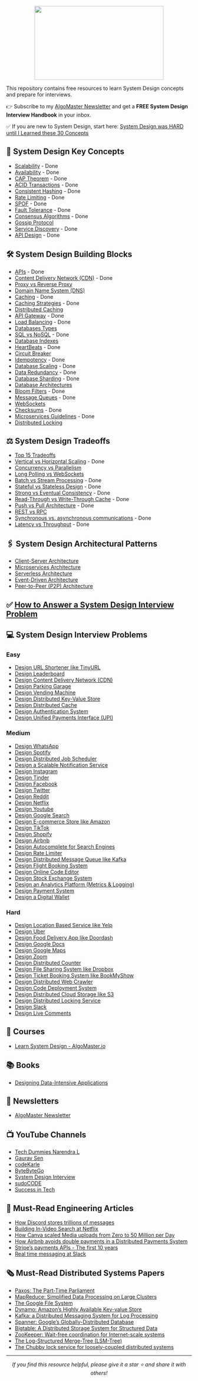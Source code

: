 <p align="center">
  <img src="diagrams/system-design-github-logo.png" width="350" height="200">
</p>

This repository contains free resources to learn System Design concepts and prepare for interviews.

👉 Subscribe to my [AlgoMaster Newsletter](https://bit.ly/amghsd) and get a **FREE System Design Interview Handbook** in your inbox.

✅ If you are new to System Design, start here: [System Design was HARD until I Learned these 30 Concepts](https://blog.algomaster.io/p/30-system-design-concepts)

## 📌 System Design Key Concepts
- [Scalability](https://blog.algomaster.io/p/scalability) - Done
- [Availability](https://blog.algomaster.io/p/system-design-what-is-availability) - Done
- [CAP Theorem](https://blog.algomaster.io/p/cap-theorem-explained) - Done
- [ACID Transactions](https://blog.algomaster.io/p/what-are-acid-transactions-in-databases) - Done
- [Consistent Hashing](https://blog.algomaster.io/p/consistent-hashing-explained) - Done
- [Rate Limiting](https://blog.algomaster.io/p/rate-limiting-algorithms-explained-with-code) - Done
- [SPOF](https://blog.algomaster.io/p/system-design-how-to-avoid-single-point-of-failures) - Done
- [Fault Tolerance](https://www.cockroachlabs.com/blog/what-is-fault-tolerance/) - Done
- [Consensus Algorithms](https://medium.com/@sourabhatta1819/consensus-in-distributed-system-ac79f8ba2b8c) - Done
- [Gossip Protocol](http://highscalability.com/blog/2023/7/16/gossip-protocol-explained.html)
- [Service Discovery](https://blog.algomaster.io/p/service-discovery-in-distributed-systems) - Done
- [API Design](https://abdulrwahab.medium.com/api-architecture-best-practices-for-designing-rest-apis-bf907025f5f) - Done

## 🛠️ System Design Building Blocks
- [APIs](https://blog.algomaster.io/p/whats-an-api) - Done
- [Content Delivery Network (CDN)](https://blog.algomaster.io/p/content-delivery-networks) - Done
- [Proxy vs Reverse Proxy](https://blog.algomaster.io/p/proxy-vs-reverse-proxy-explained)
- [Domain Name System (DNS)](https://www.cloudflare.com/learning/dns/what-is-dns/)
- [Caching](https://blog.algomaster.io/p/4d7d6f8a-6803-4c7b-85ca-864c87c2cbf2) - Done
- [Caching Strategies](https://blog.algomaster.io/p/top-5-caching-strategies-explained) - Done
- [Distributed Caching](https://blog.algomaster.io/p/distributed-caching)
- [API Gateway](https://blog.algomaster.io/p/what-is-an-api-gateway) - Done
- [Load Balancing](https://blog.algomaster.io/p/load-balancing-algorithms-explained-with-code) - Done
- [Databases Types](https://blog.algomaster.io/p/15-types-of-databases)
- [SQL vs NoSQL](https://blog.algomaster.io/p/sql-vs-nosql-7-key-differences) - Done
- [Database Indexes](https://blog.algomaster.io/p/a-detailed-guide-on-database-indexes)
- [HeartBeats](https://blog.algomaster.io/p/heartbeats-in-distributed-systems) - Done
- [Circuit Breaker](https://medium.com/geekculture/design-patterns-for-microservices-circuit-breaker-pattern-276249ffab33)
- [Idempotency](https://blog.algomaster.io/p/idempotency-in-distributed-systems) - Done
- [Database Scaling](https://blog.algomaster.io/p/system-design-how-to-scale-a-database) - Done
- [Data Redundancy](https://blog.algomaster.io/p/489440f1-9c80-4241-9ec8-de156964c3b9) - Done
- [Database Sharding](https://blog.algomaster.io/p/what-is-database-sharding) - Done
- [Database Architectures](https://www.mongodb.com/developer/products/mongodb/active-active-application-architectures/)
- [Bloom Filters](https://blog.algomaster.io/p/bloom-filters) - Done
- [Message Queues](https://blog.algomaster.io/p/message-queues) - Done
- [WebSockets](https://blog.algomaster.io/p/websockets)
- [Checksums](https://blog.algomaster.io/p/what-are-checksums) - Done
- [Microservices Guidelines](https://newsletter.systemdesign.one/p/netflix-microservices) - Done
- [Distributed Locking](https://martin.kleppmann.com/2016/02/08/how-to-do-distributed-locking.html)

## ⚖️ System Design Tradeoffs
- [Top 15 Tradeoffs](https://blog.algomaster.io/p/system-design-top-15-trade-offs)
- [Vertical vs Horizontal Scaling](https://blog.algomaster.io/p/system-design-vertical-vs-horizontal-scaling) - Done
- [Concurrency vs Parallelism](https://blog.algomaster.io/p/concurrency-vs-parallelism)
- [Long Polling vs WebSockets](https://blog.algomaster.io/p/long-polling-vs-websockets)
- [Batch vs Stream Processing](https://blog.algomaster.io/p/batch-processing-vs-stream-processing) - Done
- [Stateful vs Stateless Design](https://blog.algomaster.io/p/741dff8e-10ea-413e-8dd2-be57434917d2) - Done
- [Strong vs Eventual Consistency](https://blog.algomaster.io/p/7d9da525-fe25-4e16-94e8-8056e7c57934) - Done
- [Read-Through vs Write-Through Cache](https://blog.algomaster.io/p/59cae60d-9717-4e20-a59e-759e370db4e5) - Done
- [Push vs Pull Architecture](https://blog.algomaster.io/p/af5fe2fe-9a4f-4708-af43-184945a243af) - Done
- [REST vs RPC](https://blog.algomaster.io/p/106604fb-b746-41de-88fb-60e932b2ff68)
- [Synchronous vs. asynchronous communications](https://blog.algomaster.io/p/aec1cebf-6060-45a7-8e00-47364ca70761) - Done
- [Latency vs Throughput](https://aws.amazon.com/compare/the-difference-between-throughput-and-latency/) - Done

## 🖇️ System Design Architectural Patterns
- [Client-Server Architecture](https://blog.algomaster.io/p/4585cf8e-30a4-4295-936f-308a25cb716c)
- [Microservices Architecture](https://medium.com/hashmapinc/the-what-why-and-how-of-a-microservices-architecture-4179579423a9)
- [Serverless Architecture](https://blog.algomaster.io/p/2edeb23b-cfa5-4b24-845e-3f6f7a39d162)
- [Event-Driven Architecture](https://www.confluent.io/learn/event-driven-architecture/)
- [Peer-to-Peer (P2P) Architecture](https://www.spiceworks.com/tech/networking/articles/what-is-peer-to-peer/)

## ✅ [How to Answer a System Design Interview Problem](https://blog.algomaster.io/p/how-to-answer-a-system-design-interview-problem)

## 💻 System Design Interview Problems
### Easy
- [Design URL Shortener like TinyURL](https://blog.algomaster.io/p/design-a-url-shortener)
- [Design Leaderboard](https://systemdesign.one/leaderboard-system-design/)
- [Design Content Delivery Network (CDN)](https://www.youtube.com/watch?v=8zX0rue2Hic)
- [Design Parking Garage](https://www.youtube.com/watch?v=NtMvNh0WFVM)
- [Design Vending Machine](https://www.youtube.com/watch?v=D0kDMUgo27c)
- [Design Distributed Key-Value Store](https://www.youtube.com/watch?v=rnZmdmlR-2M)
- [Design Distributed Cache](https://www.youtube.com/watch?v=iuqZvajTOyA)
- [Design Authentication System](https://www.youtube.com/watch?v=uj_4vxm9u90)
- [Design Unified Payments Interface (UPI)](https://www.youtube.com/watch?v=QpLy0_c_RXk)
### Medium
- [Design WhatsApp](https://blog.algomaster.io/p/design-a-chat-application-like-whatsapp)
- [Design Spotify](https://blog.algomaster.io/p/design-spotify-system-design-interview)
- [Design Distributed Job Scheduler](https://blog.algomaster.io/p/design-a-distributed-job-scheduler)
- [Design a Scalable Notification Service](https://blog.algomaster.io/p/design-a-scalable-notification-service)
- [Design Instagram](https://www.youtube.com/watch?v=VJpfO6KdyWE)
- [Design Tinder](https://www.youtube.com/watch?v=tndzLznxq40)
- [Design Facebook](https://www.youtube.com/watch?v=9-hjBGxuiEs)
- [Design Twitter](https://www.youtube.com/watch?v=wYk0xPP_P_8)
- [Design Reddit](https://www.youtube.com/watch?v=KYExYE_9nIY)
- [Design Netflix](https://www.youtube.com/watch?v=psQzyFfsUGU)
- [Design Youtube](https://www.youtube.com/watch?v=jPKTo1iGQiE)
- [Design Google Search](https://www.youtube.com/watch?v=CeGtqouT8eA)
- [Design E-commerce Store like Amazon](https://www.youtube.com/watch?v=EpASu_1dUdE)
- [Design TikTok](https://www.youtube.com/watch?v=Z-0g_aJL5Fw)
- [Design Shopify](https://www.youtube.com/watch?v=lEL4F_0J3l8)
- [Design Airbnb](https://www.youtube.com/watch?v=YyOXt2MEkv4)
- [Design Autocomplete for Search Engines](https://www.youtube.com/watch?v=us0qySiUsGU)
- [Design Rate Limiter](https://www.youtube.com/watch?v=mhUQe4BKZXs)
- [Design Distributed Message Queue like Kafka](https://www.youtube.com/watch?v=iJLL-KPqBpM)
- [Design Flight Booking System](https://www.youtube.com/watch?v=qsGcfVGvFSs)
- [Design Online Code Editor](https://www.youtube.com/watch?v=07jkn4jUtso)
- [Design Stock Exchange System](https://www.youtube.com/watch?v=dUMWMZmMsVE)
- [Design an Analytics Platform (Metrics & Logging)](https://www.youtube.com/watch?v=kIcq1_pBQSY)
- [Design Payment System](https://www.youtube.com/watch?v=olfaBgJrUBI)
- [Design a Digital Wallet](https://www.youtube.com/watch?v=4ijjIUeq6hE)
### Hard
- [Design Location Based Service like Yelp](https://www.youtube.com/watch?v=M4lR_Va97cQ)
- [Design Uber](https://www.youtube.com/watch?v=umWABit-wbk)
- [Design Food Delivery App like Doordash](https://www.youtube.com/watch?v=iRhSAR3ldTw)
- [Design Google Docs](https://www.youtube.com/watch?v=2auwirNBvGg)
- [Design Google Maps](https://www.youtube.com/watch?v=jk3yvVfNvds)
- [Design Zoom](https://www.youtube.com/watch?v=G32ThJakeHk)
- [Design Distributed Counter](https://systemdesign.one/distributed-counter-system-design/)
- [Design File Sharing System like Dropbox](https://www.youtube.com/watch?v=U0xTu6E2CT8)
- [Design Ticket Booking System like BookMyShow](https://www.youtube.com/watch?v=lBAwJgoO3Ek)
- [Design Distributed Web Crawler](https://www.youtube.com/watch?v=BKZxZwUgL3Y)
- [Design Code Deployment System](https://www.youtube.com/watch?v=q0KGYwNbf-0)
- [Design Distributed Cloud Storage like S3](https://www.youtube.com/watch?v=UmWtcgC96X8)
- [Design Distributed Locking Service](https://www.youtube.com/watch?v=v7x75aN9liM)
- [Design Slack](https://systemdesign.one/slack-architecture/)
- [Design Live Comments](https://systemdesign.one/live-comment-system-design/)

## 📇 Courses
- [Learn System Design - AlgoMaster.io](https://algomaster.io/learn/system-design/what-is-system-design)

## 📚 Books
- [Designing Data-Intensive Applications](https://www.amazon.in/dp/9352135245)

## 📩 Newsletters
- [AlgoMaster Newsletter](https://blog.algomaster.io/)

## 📺 YouTube Channels
- [Tech Dummies Narendra L](https://www.youtube.com/@TechDummiesNarendraL)
- [Gaurav Sen](https://www.youtube.com/@gkcs)
- [codeKarle](https://www.youtube.com/@codeKarle)
- [ByteByteGo](https://www.youtube.com/@ByteByteGo)
- [System Design Interview](https://www.youtube.com/@SystemDesignInterview)
- [sudoCODE](https://www.youtube.com/@sudocode)
- [Success in Tech](https://www.youtube.com/@SuccessinTech/videos)

## 📜 Must-Read Engineering Articles
- [How Discord stores trillions of messages](https://discord.com/blog/how-discord-stores-trillions-of-messages)
- [Building In-Video Search at Netflix](https://netflixtechblog.com/building-in-video-search-936766f0017c)
- [How Canva scaled Media uploads from Zero to 50 Million per Day](https://www.canva.dev/blog/engineering/from-zero-to-50-million-uploads-per-day-scaling-media-at-canva/)
- [How Airbnb avoids double payments in a Distributed Payments System](https://medium.com/airbnb-engineering/avoiding-double-payments-in-a-distributed-payments-system-2981f6b070bb)
- [Stripe’s payments APIs - The first 10 years](https://stripe.com/blog/payment-api-design)
- [Real time messaging at Slack](https://slack.engineering/real-time-messaging/)

## 🗞️ Must-Read Distributed Systems Papers
- [Paxos: The Part-Time Parliament](https://lamport.azurewebsites.net/pubs/lamport-paxos.pdf)
- [MapReduce: Simplified Data Processing on Large Clusters](https://research.google.com/archive/mapreduce-osdi04.pdf)
- [The Google File System](https://static.googleusercontent.com/media/research.google.com/en//archive/gfs-sosp2003.pdf)
- [Dynamo: Amazon’s Highly Available Key-value Store](https://www.allthingsdistributed.com/files/amazon-dynamo-sosp2007.pdf)
- [Kafka: a Distributed Messaging System for Log Processing](https://notes.stephenholiday.com/Kafka.pdf)
- [Spanner: Google’s Globally-Distributed Database](https://static.googleusercontent.com/media/research.google.com/en//archive/spanner-osdi2012.pdf)
- [Bigtable: A Distributed Storage System for Structured Data](https://static.googleusercontent.com/media/research.google.com/en//archive/bigtable-osdi06.pdf)
- [ZooKeeper: Wait-free coordination for Internet-scale systems](https://www.usenix.org/legacy/event/usenix10/tech/full_papers/Hunt.pdf)
- [The Log-Structured Merge-Tree (LSM-Tree)](https://www.cs.umb.edu/~poneil/lsmtree.pdf)
- [The Chubby lock service for loosely-coupled distributed systems](https://static.googleusercontent.com/media/research.google.com/en//archive/chubby-osdi06.pdf)

---

<p align="center">
  <i>If you find this resource helpful, please give it a star ⭐️ and share it with others!</i>
</p>
